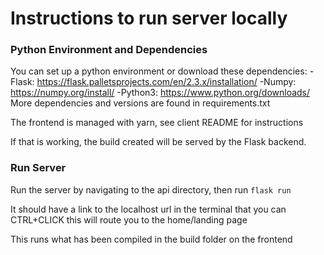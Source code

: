 # Instructions to run server locally


### Python Environment and Dependencies

You can set up a python environment or download these dependencies:
    -Flask: https://flask.palletsprojects.com/en/2.3.x/installation/
    -Numpy: https://numpy.org/install/
    -Python3: https://www.python.org/downloads/
    More dependencies and versions are found in requirements.txt

The frontend is managed with yarn, see client README for instructions
 
If that is working, the build created will be served by the Flask backend.

### Run Server

Run the server by navigating to the api directory, then run
`flask run`

It should have a link to the localhost url in the terminal that you can CTRL+CLICK
this will route you to the home/landing page

This runs what has been compiled in the build folder on the frontend
